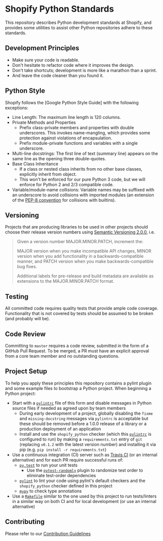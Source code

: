 # Shopify Python Standards

This repository describes Python development standards at Shopify, and provides some utilities to assist other
Python repositories adhere to these standards.

## Development Principles
- Make sure your code is readable.
- Don't hesitate to refactor code where it improves the design.
- Don't take shortcuts; development is more like a marathon than a sprint.
- And leave the code cleaner than you found it.

## Python Style

Shopify follows the [Google Python Style Guide] with the following
exceptions:
- Line Length: The maximum line length is 120 columns.
- Private Methods and Properties
  - Prefix class-private members and properties with double underscores. This invokes name-mangling, which provides some protection against violations of encapsulation.
  - Prefix module-private functions and variables with a single underscore.
- Multi-line docstrings: The first line of text (summary line) appears on the same line as the opening three double-quotes.
-  Base Class Inheritance
	- If a class or nested class inherits from no other base classes, explicitly inherit from object.
	- This won't be enforced for our pure Python 3 code, but we will enforce for Python 2 and 2/3 compatible code.
- Variable/module-name collisions: Variable names may be suffixed with an underscore to avoid collisions with imported modules (an extension of the [PEP-8 convention](https://www.python.org/dev/peps/pep-0008/#descriptive-naming-styles) for collisions with builtins).


## Versioning

Projects that are producing libraries to be used in other projects should choose their release version numbers using [Semantic Versioning 2.0.0](http://semver.org/spec/v2.0.0.html), i.e.

> Given a version number MAJOR.MINOR.PATCH, increment the:
>
> MAJOR version when you make incompatible API changes,
> MINOR version when you add functionality in a backwards-compatible manner, and
> PATCH version when you make backwards-compatible bug fixes.
>
> Additional labels for pre-release and build metadata are available as extensions to the MAJOR.MINOR.PATCH format.

## Testing

All committed code requires quality tests that provide ample code coverage. Functionality that is not covered by tests
should be assumed to be broken (and probably will be).

## Code Review

Committing to `master` requires a code review, submitted in the form of a GitHub Pull Request. To be merged, a PR must
have an explicit approval from a core team member and no outstanding questions.


## Project Setup

To help you apply these principles this repository contains a pylint plugin and some example files to bootstrap a Python project. When beginning a Python project:

- Start with a [`pylintrc`](pylintrc) file of this form and disable messages in Python source files if needed as agreed upon by team members
  - During early development of a project, globally disabling the `fixme` and `missing-docstring` messages via `pylintrc` is acceptable but these should be removed before a 1.0.0 release of a library or a production deployment of an application
  - Install and use the `shopify_python` checker (which this [`pylintrc`](pylintrc) is configured to run) by making a `requirements.txt` entry of `git` (replacing `v0.1.2` with the latest version number) and installing it via pip (e.g. `pip install -r requirements.txt`)
- Use a continuous integration (CI) server such as [Travis CI](https://travis-ci.org/) (or an internal alternative) and for each PR require successful runs of:
  - [`py.test`](http://doc.pytest.org/en/latest/) to run your unit tests
    - Use the [`pytest-randomly`](https://pypi.python.org/pypi/pytest-randomly) plugin to randomize test order to eliminate test-order dependencies
  - [`pylint`](https://pylint.readthedocs.io/) to lint your code using pylint's default checkers and the `shopify_python` checker defined in this project
  - [`mypy`](http://mypy.readthedocs.io/) to check type annotations
- Use a [`Makefile`](Makefile) similar to the one used by this project to run tests/linters in a similar way on both CI and for local development (or use an internal alternative)


## Contributing

Please refer to our [Contribution Guidelines](CONTRIBUTING.md)

